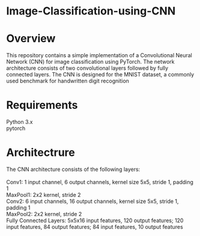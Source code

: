 # Image-Classification-using-CNN

# Overview
This repository contains a simple implementation of a Convolutional Neural Network (CNN) for image classification using PyTorch. The network architecture consists of two convolutional layers followed by fully connected layers. The CNN is designed for the MNIST dataset, a commonly used benchmark for handwritten digit recognition

# Requirements
Python 3.x<br>
pytorch

# Architectrure
The CNN architecture consists of the following layers:<br>
<br>
Conv1: 1 input channel, 6 output channels, kernel size 5x5, stride 1, padding 1<br>
MaxPool1: 2x2 kernel, stride 2<br>
Conv2: 6 input channels, 16 output channels, kernel size 5x5, stride 1, padding 1<br>
MaxPool2: 2x2 kernel, stride 2<br>
Fully Connected Layers: 5x5x16 input features, 120 output features; 120 input features, 84 output features; 84 input features, 10 output features<br>
